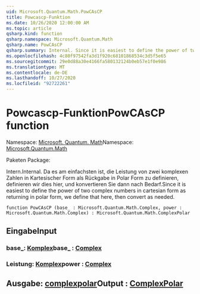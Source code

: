 ```yaml
---
uid: Microsoft.Quantum.Math.PowCAsCP
title: Powcascp-Funktion
ms.date: 10/26/2020 12:00:00 AM
ms.topic: article
qsharp.kind: function
qsharp.namespace: Microsoft.Quantum.Math
qsharp.name: PowCAsCP
qsharp.summary: Internal. Since it is easiest to define the power of two complex numbers in cartesian form as returning in polar form, we define that here, then convert as needed.
ms.openlocfilehash: 4c80f97542fa3d1f920c68101868534c3d5f5e65
ms.sourcegitcommit: 29e0d88a30e4166fa580132124b0eb57e1f0e986
ms.translationtype: MT
ms.contentlocale: de-DE
ms.lasthandoff: 10/27/2020
ms.locfileid: "92722261"
---
```

# <a name="powcascp-function"></a><span data-ttu-id="238fb-102">Powcascp-Funktion</span><span class="sxs-lookup"><span data-stu-id="238fb-102">PowCAsCP function</span></span>

<span data-ttu-id="238fb-103">Namespace: [Microsoft. Quantum. Math](xref:Microsoft.Quantum.Math)</span><span class="sxs-lookup"><span data-stu-id="238fb-103">Namespace: [Microsoft.Quantum.Math](xref:Microsoft.Quantum.Math)</span></span>

<span data-ttu-id="238fb-104">Paketen [](https://nuget.org/packages/)</span><span class="sxs-lookup"><span data-stu-id="238fb-104">Package: [](https://nuget.org/packages/)</span></span>


<span data-ttu-id="238fb-105">Intern.</span><span class="sxs-lookup"><span data-stu-id="238fb-105">Internal.</span></span> <span data-ttu-id="238fb-106">Da es am einfachsten ist, die Leistung von zwei komplexen Zahlen in Kartesischer Form als Rückgabe in Polar Form zu definieren, definieren wir dies hier, und konvertieren Sie dann nach Bedarf.</span><span class="sxs-lookup"><span data-stu-id="238fb-106">Since it is easiest to define the power of two complex numbers in cartesian form as returning in polar form, we define that here, then convert as needed.</span></span>

```qsharp
function PowCAsCP (base_ : Microsoft.Quantum.Math.Complex, power : Microsoft.Quantum.Math.Complex) : Microsoft.Quantum.Math.ComplexPolar
```


## <a name="input"></a><span data-ttu-id="238fb-107">Eingabe</span><span class="sxs-lookup"><span data-stu-id="238fb-107">Input</span></span>

### <a name="base_--complex"></a><span data-ttu-id="238fb-108">base_: [Komplex](xref:Microsoft.Quantum.Math.Complex)</span><span class="sxs-lookup"><span data-stu-id="238fb-108">base_ : [Complex](xref:Microsoft.Quantum.Math.Complex)</span></span>




### <a name="power--complex"></a><span data-ttu-id="238fb-109">Leistung: [Komplex](xref:Microsoft.Quantum.Math.Complex)</span><span class="sxs-lookup"><span data-stu-id="238fb-109">power : [Complex](xref:Microsoft.Quantum.Math.Complex)</span></span>





## <a name="output--complexpolar"></a><span data-ttu-id="238fb-110">Ausgabe: [complexpolar](xref:Microsoft.Quantum.Math.ComplexPolar)</span><span class="sxs-lookup"><span data-stu-id="238fb-110">Output : [ComplexPolar](xref:Microsoft.Quantum.Math.ComplexPolar)</span></span>

